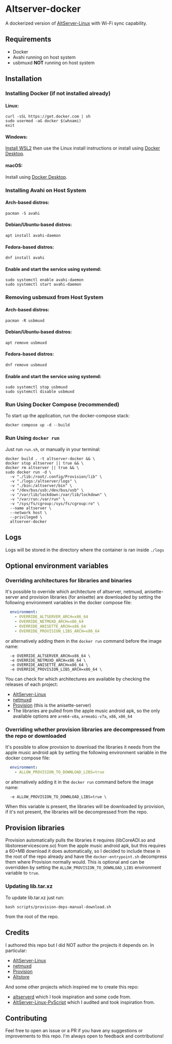 # Altserver-docker

A dockerized version of [AltServer-Linux](https://github.com/NyaMisty/AltServer-Linux) with Wi-Fi sync capability. 

## Requirements

- Docker
- Avahi running on host system
- usbmuxd **NOT** running on host system

## Installation

### Installing Docker (if not installed already)

#### Linux:
```shell
curl -sSL https://get.docker.com | sh
sudo usermod -aG docker $(whoami)
exit
```

#### Windows:
[Install WSL2](https://docs.docker.com/desktop/wsl/) then use the Linux install instructions or install using [Docker Desktop](https://docs.docker.com/desktop/install/windows-install/).

#### macOS:
Install using [Docker Desktop](https://docs.docker.com/desktop/install/mac-install/).

### Installing Avahi on Host System

#### Arch-based distros:
```shell
pacman -S avahi
```

#### Debian/Ubuntu-based distros:
```shell
apt install avahi-daemon
```

#### Fedora-based distros:
```shell
dnf install avahi
```

#### Enable and start the service using systemd:
```shell
sudo systemctl enable avahi-daemon
sudo systemctl start avahi-daemon
```

### Removing usbmuxd from Host System

#### Arch-based distros:
```shell
pacman -R usbmuxd
```

#### Debian/Ubuntu-based distros:
```shell
apt remove usbmuxd
```

#### Fedora-based distros:
```shell
dnf remove usbmuxd
```

#### Enable and start the service using systemd:
```shell
sudo systemctl stop usbmuxd
sudo systemctl disable usbmuxd
```

### Run Using Docker Compose (recommended)

To start up the application, run the docker-compose stack:

```shell
docker compose up -d --build
```

### Run Using `docker run`

Just run `run.sh`, or manually in your terminal:

```shell
docker build . -t altserver-docker && \
docker stop altserver || true && \
docker rm altserver || true && \
sudo docker run -d \
  -v "./lib:/root/.config/Provision/lib" \
  -v "./logs:/altserver/logs" \
  -v "./bin:/altserver/bin" \
  -v "/dev/bus/usb:/dev/bus/usb" \
  -v "/var/lib/lockdown:/var/lib/lockdown" \
  -v "/var/run:/var/run" \
  -v "/sys/fs/cgroup:/sys/fs/cgroup:ro" \
  --name altserver \
  --network host \
  --privileged \
  altserver-docker 
```

## Logs

Logs will be stored in the directory where the container is ran inside `./logs`

## Optional environment variables

### Overriding architectures for libraries and binaries

It's possible to override which architecture of altserver, netmuxd, anisette-server and provision libraries (for anisette) are downloaded by setting the following environment variables in the docker compose file:

```yaml
  environment:
    - OVERRIDE_ALTSERVER_ARCH=x86_64
    - OVERRIDE_NETMUXD_ARCH=x86_64
    - OVERRIDE_ANISETTE_ARCH=x86_64
    - OVERRIDE_PROVISION_LIBS_ARCH=x86_64
```

or alternatively adding them in the `docker run` command before the image name:

```shell
  -e OVERRIDE_ALTSERVER_ARCH=x86_64 \
  -e OVERRIDE_NETMUXD_ARCH=x86_64 \
  -e OVERRIDE_ANISETTE_ARCH=x86_64 \
  -e OVERRIDE_PROVISION_LIBS_ARCH=x86_64 \
```

You can check for which architectures are available by checking the releases of each project:

- [AltServer-Linux](https://github.com/NyaMisty/AltServer-Linux/releases)
- [netmuxd](https://github.com/jkcoxson/netmuxd/releases)
- [Provision](https://github.com/Dadoum/Provision/releases) (this is the anisette-server)
- The libraries are pulled from the apple music android apk, so the only available options are `arm64-v8a`, `armeabi-v7a`, `x86`, `x86_64`

### Overriding whether provision libraries are decompressed from the repo or downloaded

It's possible to allow provision to download the libraries it needs from the apple music android apk by setting the following environment variable in the docker compose file:

```yaml
  environment:
    - ALLOW_PROVISION_TO_DOWNLOAD_LIBS=true
```

or alternatively adding it in the `docker run` command before the image name:

```shell
  -e ALLOW_PROVISION_TO_DOWNLOAD_LIBS=true \
```

When this variable is present, the libraries will be downloaded by provision, if it's not present, the libraries will be decompressed from the repo.

## Provision libraries

Provision automatically pulls the libraries it requires (libCoreADI.so and libstoreservicescore.so) from the apple music android apk, but this requires a 60+MB download it does automatically, so I decided to include these in the root of the repo already and have the `docker-entrypoint.sh` decompress them where Provision normally would. This is optional and can be overridden by setting the `ALLOW_PROVISION_TO_DOWNLOAD_LIBS` environment variable to `true`.

### Updating lib.tar.xz

To update lib.tar.xz just run:

```shell
bash scripts/provision-deps-manual-download.sh
```

from the root of the repo.

## Credits

I authored this repo but I did NOT author the projects it depends on. In particular:

- [AltServer-Linux](https://github.com/NyaMisty/AltServer-Linux)
- [netmuxd](https://github.com/jkcoxson/netmuxd/)
- [Provision](https://github.com/Dadoum/Provision/)
- [Altstore](https://altstore.io)

And some other projects which inspired me to create this repo:

- [altserverd](https://github.com/hkfuertes/altserverd) which I took inspiration and some code from.
- [AltServer-Linux-PyScript](https://github.com/powenn/AltServer-Linux-PyScript/issues) which I audited and took inspiration from.

## Contributing

Feel free to open an issue or a PR if you have any suggestions or improvements to this repo. I'm always open to feedback and contributions!
